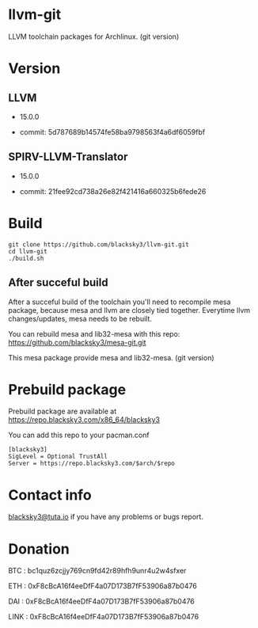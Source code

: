 # llvm-git

LLVM toolchain packages for Archlinux. (git version)

# Version

## LLVM

- 15.0.0

- commit: 5d787689b14574fe58ba9798563f4a6df6059fbf

## SPIRV-LLVM-Translator

- 15.0.0

- commit: 21fee92cd738a26e82f421416a660325b6fede26

# Build

    git clone https://github.com/blacksky3/llvm-git.git
    cd llvm-git
    ./build.sh

## After succeful build

After a succeful build of the toolchain you'll need to recompile mesa package, because mesa and llvm are closely tied together. Everytime llvm changes/updates, mesa needs to be rebuilt.

You can rebuild mesa and lib32-mesa with this repo: https://github.com/blacksky3/mesa-git.git

This mesa package provide mesa and lib32-mesa. (git version)

# Prebuild package

Prebuild package are available at https://repo.blacksky3.com/x86_64/blacksky3

You can add this repo to your pacman.conf

    [blacksky3]
    SigLevel = Optional TrustAll
    Server = https://repo.blacksky3.com/$arch/$repo

# Contact info

blacksky3@tuta.io if you have any problems or bugs report.

# Donation

BTC : bc1quz6zcjjy769cn9fd42r89hfh9unr4u2w4sfxer

ETH : 0xF8cBcA16f4eeDfF4a07D173B7fF53906a87b0476

DAI : 0xF8cBcA16f4eeDfF4a07D173B7fF53906a87b0476

LINK : 0xF8cBcA16f4eeDfF4a07D173B7fF53906a87b0476
